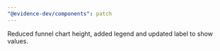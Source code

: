 ```yaml
---
"@evidence-dev/components": patch
---
```


Reduced funnel chart height, added legend and updated label to show values.
